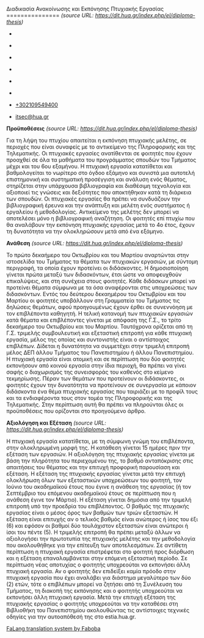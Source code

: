 Διαδικασία Ανακοίνωσης και Εκπόνησης Πτυχιακής Εργασίας
===============    *(source URL: https://dit.hua.gr/index.php/el/diploma-thesis)*

*   [](https://www.facebook.com/ditharokopio)
*   [](https://www.youtube.com/channel/UCEHkYirpXF1nSLxDCrfDZ4A)
*   [](https://www.linkedin.com/company/77699385)
*   [](https://www.instagram.com/dithua)

*   [](https://dit.hua.gr/index.php/el/diploma-thesis)
*   [](https://dit.hua.gr/index.php/en/diploma-thesis)

*   [+302109549400](tel:+302109549400)
*   [itsec@hua.gr](mailto:itsec@hua.gr)

**Προϋποθέσεις**  *(source URL: https://dit.hua.gr/index.php/el/diploma-thesis)*

Για τη λήψη του πτυχίου απαιτείται η εκπόνηση πτυχιακής μελέτης, σε περιοχές που είναι συναφείς με το αντικείμενο της Πληροφορικής και της Τηλεματικής. Οι πτυχιακές εργασίες ανατίθενται σε φοιτητές που έχουν προαχθεί σε όλα τα μαθήματα του προγράμματος σπουδών του Τμήματος μέχρι και του 6ου εξαμήνου. Η πτυχιακή εργασία κατατίθεται και βαθμολογείται το νωρίτερο στο όγδοο εξάμηνο και συνιστά μια αυτοτελή επιστημονική και συστηματική προσέγγιση και ανάλυση ενός θέματος, στηρίζεται στην υπάρχουσα βιβλιογραφία και διαθέσιμη τεχνολογία και αξιοποιεί τις γνώσεις και δεξιότητες που αποκτήθηκαν κατά τη διάρκεια των σπουδών. Οι πτυχιακές εργασίες θα πρέπει να συνδυάζουν την βιβλιογραφική έρευνα και την ανάπτυξη και μελέτη ενός συστήματος ή εργαλείου ή μεθοδολογίας. Αντικείμενο της μελέτης δεν μπορεί να αποτελέσει μόνο η βιβλιογραφική αναζήτηση. Οι φοιτητές επί πτυχίω που θα αναλάβουν την εκπόνηση πτυχιακής εργασίας μετά το 4ο έτος, έχουν τη δυνατότητα να την ολοκληρώσουν μετά από ένα εξάμηνο.

**Ανάθεση**  *(source URL: https://dit.hua.gr/index.php/el/diploma-thesis)*

Το πρώτο δεκαήμερο του Οκτωβρίου και του Μαρτίου αναρτώνται στην ιστοσελίδα του Τμήματος τα θέματα των πτυχιακών εργασιών, με σύντομη περιγραφή, τα οποία έχουν προτείνει οι διδάσκοντες. Η δημοσιοποίηση γίνεται πρώτα μεταξύ των διδασκόντων, έτσι ώστε να αποφευχθούν επικαλύψεις, και στη συνέχεια στους φοιτητές. Κάθε διδάσκων μπορεί να προτείνει θέματα σύμφωνα με τα όσα αναφέρονται στις υποχρεώσεις των διδασκόντων. Εντός του δεύτερου δεκαημέρου του Οκτωβρίου και του Μαρτίου οι φοιτητές υποβάλλουν στη Γραμματεία του Τμήματος τις δηλώσεις θεμάτων, αφού προηγουμένως έχουν έρθει σε συνεννόηση με τον επιβλέποντα καθηγητή. Η τελική κατανομή των πτυχιακών εργασιών κατά θέματα και επιβλέποντες γίνεται με απόφαση της Γ.Σ., το τρίτο δεκαήμερο του Οκτωβρίου και του Μαρτίου. Ταυτόχρονα ορίζεται από τη Γ.Σ. τριμελής συμβουλευτική και εξεταστική επιτροπή για κάθε πτυχιακή εργασία, μέλος της οποίας και συντονιστής είναι ο αντίστοιχος επιβλέπων. Δίδεται η δυνατότητα να συμμετέχει στην τριμελή επιτροπή μέλος ΔΕΠ άλλου Τμήματος του Πανεπιστημίου ή άλλου Πανεπιστημίου. Η πτυχιακή εργασία είναι ατομική και σε περίπτωση που δύο φοιτητές εκπονήσουν από κοινού εργασία στην ίδια περιοχή, θα πρέπει να γίνει σαφής ο διαχωρισμός της συνεισφοράς του καθενός στο κείμενο τεκμηρίωσης. Πέραν των θεμάτων που προτείνουν οι διδάσκοντες, οι φοιτητές έχουν την δυνατότητα να προτείνουν σε συνεργασία με κάποιον διδάσκοντα ένα θέμα πτυχιακής εργασίας που ταιριάζει με το προφίλ τους και τα ενδιαφέροντα τους στον τομέα της Πληροφορικής και της Τηλεματικής. Στην περίπτωση αυτή θα πρέπει να πληρούνται όλες οι προϋποθέσεις που ορίζονται στο προηγούμενο άρθρο.

**Αξιολόγηση και Εξέταση**  *(source URL: https://dit.hua.gr/index.php/el/diploma-thesis)*

Η πτυχιακή εργασία κατατίθεται, με τη σύμφωνη γνώμη του επιβλέποντα, στην ολοκληρωμένη μορφή της. Η κατάθεση γίνεται 15 ημέρες πριν την εξέταση των εργασιών. Η αξιολόγηση της πτυχιακής εργασίας γίνεται με βάση την πληρότητα του περιεχομένου της, το βαθμό ανταπόκρισης στις απαιτήσεις του θέματος και την επιτυχή προφορική παρουσίαση και εξέταση. Η εξέταση της πτυχιακής εργασίας γίνεται μετά την επιτυχή ολοκλήρωση όλων των εξεταστικών υποχρεώσεων του φοιτητή, τον Ιούνιο του ακαδημαϊκού έτους που έγινε η ανάθεση της εργασίας (ή τον Σεπτέμβριο του επόμενου ακαδημαϊκού έτους σε περίπτωση που η ανάθεση έγινε τον Μάρτιο). Η εξέταση γίνεται δημόσια από την τριμελή επιτροπή υπό την προεδρία του επιβλέποντος. Ο βαθμός της πτυχιακής εργασίας είναι ο μέσος όρος των βαθμών των τριών εξεταστών. Η εξέταση είναι επιτυχής αν ο τελικός βαθμός είναι ανώτερος ή ίσος του έξι (6) και εφόσον οι βαθμοί δύο τουλάχιστον εξεταστών είναι ανώτεροι ή ίσοι του πέντε (5). Η τριμελής επιτροπή θα πρέπει μεταξύ άλλων να αξιολογήσει την πρωτοτυπία της πτυχιακής μελέτης και την μεθοδολογία που ακολουθήθηκε για την επίτευξη των αποτελεσμάτων. Σε αντίθετη περίπτωση η πτυχιακή εργασία επιστρέφεται στο φοιτητή προς διόρθωση και η εξέταση επαναλαμβάνεται στην επόμενη εξεταστική περίοδο. Σε περίπτωση νέας αποτυχίας ο φοιτητής υποχρεούται να εκπονήσει άλλη πτυχιακή εργασία. Αν ο φοιτητής δεν επιδείξει καμία πρόοδο στην πτυχιακή εργασία που έχει αναλάβει για διάστημα μεγαλύτερο των δύο (2) ετών, τότε ο επιβλέπων μπορεί να ζητήσει από τη Συνέλευση του Τμήματος, τη διακοπή της εκπόνησης και ο φοιτητής υποχρεούται να εκπονήσει άλλη πτυχιακή εργασία. Μετά την επιτυχή εξέταση της πτυχιακής εργασίας ο φοιτητής υποχρεούται να την καταθέσει στη Βιβλιοθήκη του Πανεπιστημίου ακολουθώντας τις αντίστοιχες τεχνικές οδηγίες για την αυτοαπόθεσή της στο estia.hua.gr.

[FaLang translation system by Faboba](http://www.faboba.com/ "Faboba : Création de composantJoomla")

[](https://dit.hua.gr/index.php/el/diploma-thesis#)

